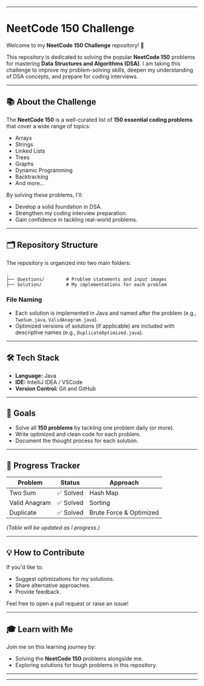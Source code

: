 

---

# NeetCode 150 Challenge

Welcome to my **NeetCode 150 Challenge** repository! 🎯  

This repository is dedicated to solving the popular **NeetCode 150** problems for mastering **Data Structures and Algorithms (DSA)**. I am taking this challenge to improve my problem-solving skills, deepen my understanding of DSA concepts, and prepare for coding interviews.

---

## 📚 About the Challenge

The **NeetCode 150** is a well-curated list of **150 essential coding problems** that cover a wide range of topics:
- Arrays
- Strings
- Linked Lists
- Trees
- Graphs
- Dynamic Programming
- Backtracking
- And more...

By solving these problems, I'll:
- Develop a solid foundation in DSA.
- Strengthen my coding interview preparation.
- Gain confidence in tackling real-world problems.

---

## 🗂️ Repository Structure

The repository is organized into two main folders:

```
.
├── Questions/        # Problem statements and input images
├── Solution/         # My implementations for each problem
```

### File Naming
- Each solution is implemented in Java and named after the problem (e.g., `TwoSum.java`, `ValidAnagram.java`).
- Optimized versions of solutions (if applicable) are included with descriptive names (e.g., `DuplicateOptimized.java`).

---

## 🛠️ Tech Stack

- **Language:** Java
- **IDE:** IntelliJ IDEA / VSCode
- **Version Control:** Git and GitHub

---

## 🚀 Goals

- Solve all **150 problems** by tackling one problem daily (or more).
- Write optimized and clean code for each problem.
- Document the thought process for each solution.

---

## 📅 Progress Tracker

| Problem | Status | Approach |
|---------|--------|----------|
| Two Sum | ✅ Solved | Hash Map |
| Valid Anagram | ✅ Solved | Sorting |
| Duplicate | ✅ Solved | Brute Force & Optimized |

*(Table will be updated as I progress.)*

---

## 💡 How to Contribute

If you'd like to:
- Suggest optimizations for my solutions.
- Share alternative approaches.
- Provide feedback.

Feel free to open a pull request or raise an issue!

---

## 🎓 Learn with Me

Join me on this learning journey by:
- Solving the **NeetCode 150** problems alongside me.
- Exploring solutions for tough problems in this repository.

---



---


